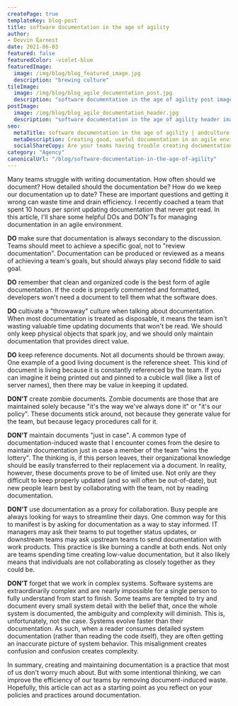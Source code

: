 ```yaml
---
createPage: true
templateKey: blog-post
title: software documentation in the age of agility
author:
- Devvin Earnest
date: 2021-06-03
featured: false
featuredColor: -violet-blue
featuredImage:
  image: /img/blog/blog_featured_image.jpg
  description: "brewing culture"
tileImage:
  image: /img/blog/blog_agile_documentation_post.jpg
  description: "software documentation in the age of agility post image"
postImage:
  image: /img/blog/blog_agile_documentation_header.jpg
  description: "software documentation in the age of agility header image"
seo:
  metaTitle: software documentation in the age of agility | andculture
  metaDescription: Creating good, useful documentation in an agile environment can be difficult. This article provides a few useful DOs and DON’Ts to help get you started.
  socialShareCopy: Are your teams having trouble creating documentation that works well in an agile environment? Check out this article for a few tips on upping your documentation game.
category: "Agency"
canonicalUrl: "/blog/software-documentation-in-the-age-of-agility"
---
```

Many teams struggle with writing documentation. How often should we document? How detailed should the documentation be? How do we keep our documentation up to date? These are important questions and getting it wrong can waste time and drain efficiency. I recently coached a team that spent 10 hours per sprint updating documentation that never got read. In this article, I'll share some helpful DOs and DON'Ts for managing documentation in an agile environment.

**DO** make sure that documentation is always secondary to the discussion. Teams should meet to achieve a specific goal, not to "review documentation". Documentation can be produced or reviewed as a means of achieving a team's goals, but should always play second fiddle to said goal.

**DO** remember that clean and organized code is the best form of agile documentation. If the code is properly commented and formatted, developers won't need a document to tell them what the software does.

**DO** cultivate a "throwaway" culture when talking about documentation. When most documentation is treated as disposable, it means the team isn't wasting valuable time updating documents that won't be read. We should only keep physical objects that spark joy, and we should only maintain documentation that provides direct value.

**DO** keep reference documents. Not all documents should be thrown away. One example of a good living document is the reference sheet. This kind of document is living because it is constantly referenced by the team. If you can imagine it being printed out and pinned to a cubicle wall (like a list of server names), then there may be value in keeping it updated.

**DON'T** create zombie documents. Zombie documents are those that are maintained solely because "it's the way we've always done it" or "it's our policy". These documents stick around, not because they generate value for the team, but because legacy procedures call for it.

**DON'T** maintain documents "just in case".  A common type of documentation-induced waste that I encounter comes from the desire to maintain documentation just in case a member of the team "wins the lottery". The thinking is, if this person leaves, their organizational knowledge should be easily transferred to their replacement via a document. In reality, however, these documents prove to be of limited use. Not only are they difficult to keep properly updated (and so will often be out-of-date), but new people learn best by collaborating with the team, not by reading documentation.

**DON'T** use documentation as a proxy for collaboration. Busy people are always looking for ways to streamline their days. One common way for this to manifest is by asking for documentation as a way to stay informed. IT managers may ask their teams to put together status updates, or downstream teams may ask upstream teams to send documentation with work products. This practice is like burning a candle at both ends. Not only are teams spending time creating low-value documentation, but it also likely means that individuals are not collaborating as closely together as they could be.

**DON'T** forget that we work in complex systems. Software systems are extraordinarily complex and are nearly impossible for a single person to fully understand from start to finish. Some teams are tempted to try and document every small system detail with the belief that, once the whole system is documented, the ambiguity and complexity will diminish. This is, unfortunately, not the case. Systems evolve faster than their documentation. As such, when a reader consumes detailed system documentation (rather than reading the code itself), they are often getting an inaccurate picture of system behavior. This misalignment creates confusion and confusion creates complexity.

In summary, creating and maintaining documentation is a practice that most of us don't worry much about. But with some intentional thinking, we can improve the efficiency of our teams by removing document-induced waste. Hopefully, this article can act as a starting point as you reflect on your policies and practices around documentation. 